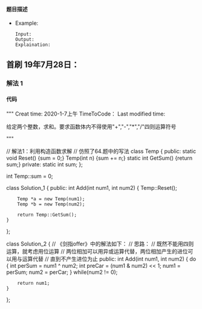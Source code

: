 ## 
#### 题目描述

- Example:
    ```
    Input: 
    Output: 
    Explaination:
    ```  

## 首刷 19年7月28日：
### 解法 1
#### 代码

"""
Creat time: 2020-1-7上午
TimeToCode：
Last modified time: 

给定两个整数，求和。要求函数体内不得使用"+","-","*","/"四则运算符号

"""

// 解法1：利用构造函数求解
// 仿照了64.题中的写法
class Temp {
public:
    static void Reset() {sum = 0;}
    Temp(int n) {sum += n;}
    static int GetSum() {return sum;}
private:
    static int sum;
};

int Temp::sum = 0;

class Solution_1 {
public:
    int Add(int num1, int num2) {
        Temp::Reset();

        Temp *a = new Temp(num1);
        Temp *b = new Temp(num2);

        return Temp::GetSum();
    }
};




class Solution_2 {
    // 《剑指offer》中的解法如下：
    // 思路：
    // 既然不能用四则运算，就考虑用位运算
    // 两位相加可以用异或运算代替，两位相加产生的进位可以用与运算代替
    // 直到不产生进位为止
public:
    int Add(int num1, int num2) {
        do {
            int perSum = num1 ^ num2;
            int preCar = (num1 & num2) << 1;
            num1 = perSum;
            num2 = perCar;
        } while(num2 != 0);

        return num1;
    }
};                           